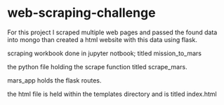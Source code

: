 # web-scraping-challenge

For this project I scraped multiple web pages and passed the found data into mongo than created a html website with this data using flask. 

scraping workbook done in jupyter notbook; titled mission_to_mars 

the python file holding the scrape function titled scrape_mars. 

mars_app holds the flask routes. 

the html file is held within the templates directory and is titled index.html 
